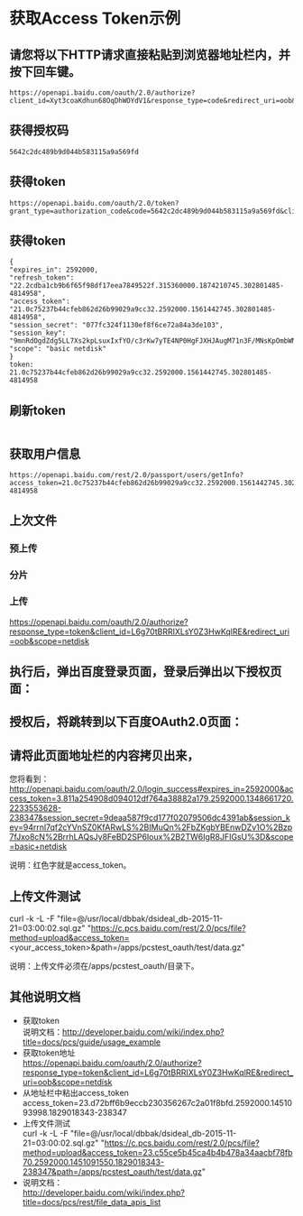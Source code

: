 # 获取Access Token示例

## 请您将以下HTTP请求直接粘贴到浏览器地址栏内，并按下回车键。

```
https://openapi.baidu.com/oauth/2.0/authorize?client_id=Xyt3coaKdhun68OqDhWOYdV1&response_type=code&redirect_uri=oob&scope=basic,netdisk&force_login=1
```

## 获得授权码
```
5642c2dc489b9d044b583115a9a569fd
```

## 获得token
```
https://openapi.baidu.com/oauth/2.0/token?grant_type=authorization_code&code=5642c2dc489b9d044b583115a9a569fd&client_id=Xyt3coaKdhun68OqDhWOYdV1&client_secret=RRTrOnpBQn3GTro38Plpi5NQGGt0YE7m&redirect_uri=oob
```

## 获得token
```
{
"expires_in": 2592000,
"refresh_token": "22.2cdba1cb9b6f65f98df17eea7849522f.315360000.1874210745.302801485-4814958",
"access_token": "21.0c75237b44cfeb862d26b99029a9cc32.2592000.1561442745.302801485-4814958",
"session_secret": "077fc324f1130ef8f6ce72a84a3de103",
"session_key": "9mnRdOgdZdg5LL7Xs2kpLsuxIxfYO/c3rKw7yTE4NP0HgFJXHJAugM71n3F/MNsKpOmbWN8czEcKMSVNGdOnkw+/q6CIjBso",
"scope": "basic netdisk"
}
token:
21.0c75237b44cfeb862d26b99029a9cc32.2592000.1561442745.302801485-4814958
```
## 刷新token
```

```
## 获取用户信息

```
https://openapi.baidu.com/rest/2.0/passport/users/getInfo?access_token=21.0c75237b44cfeb862d26b99029a9cc32.2592000.1561442745.302801485-4814958
```
## 上次文件

### 预上传

### 分片

### 上传


https://openapi.baidu.com/oauth/2.0/authorize?response_type=token&client_id=L6g70tBRRIXLsY0Z3HwKqlRE&redirect_uri=oob&scope=netdisk


## 执行后，弹出百度登录页面，登录后弹出以下授权页面：



## 授权后，将跳转到以下百度OAuth2.0页面：



## 请将此页面地址栏的内容拷贝出来，

您将看到： http://openapi.baidu.com/oauth/2.0/login_success#expires_in=2592000&access_token=3.811a254908d094012df764a38882a179.2592000.1348661720.2233553628-238347&session_secret=9deaa587f9cd177f02079506dc4391ab&session_key=94rrnl7qf2cYVnSZ0KfARwLS%2BIMuQn%2FbZKgbYBEnwDZv1O%2Bzp7fJxo8cN%2BrrhLAQsJy8FeBD2SP6Ioux%2B2TW6IgR8JFIGsU%3D&scope=basic+netdisk

说明：红色字就是access_token。

## 上传文件测试

curl -k -L -F "file=@/usr/local/dbbak/dsideal_db-2015-11-21=03:00:02.sql.gz" "https://c.pcs.baidu.com/rest/2.0/pcs/file?method=upload&access_token=<your_access_token>&path=/apps/pcstest_oauth/test/data.gz"

说明：上传文件必须在/apps/pcstest_oauth/目录下。

## 其他说明文档

- 获取token  
说明文档：http://developer.baidu.com/wiki/index.php?title=docs/pcs/guide/usage_example
- 获取token地址  
https://openapi.baidu.com/oauth/2.0/authorize?response_type=token&client_id=L6g70tBRRIXLsY0Z3HwKqlRE&redirect_uri=oob&scope=netdisk
- 从地址栏中粘出access_token   
access_token=23.d72bff6b9eccb230356267c2a01f8bfd.2592000.1451093998.1829018343-238347
- 上传文件测试  
curl -k -L -F "file=@/usr/local/dbbak/dsideal_db-2015-11-21=03:00:02.sql.gz" "https://c.pcs.baidu.com/rest/2.0/pcs/file?method=upload&access_token=23.c55ce5b45ca4b4b478a34aacbf78fb70.2592000.1451091550.1829018343-238347&path=/apps/pcstest_oauth/test/data.gz"
- 说明文档：  
http://developer.baidu.com/wiki/index.php?title=docs/pcs/rest/file_data_apis_list